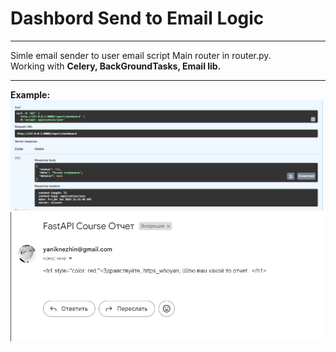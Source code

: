 <h1> Dashbord Send to Email Logic</h1>
<hr> 
<text> Simle email sender to user email script </text>
<text> Main router in router.py. </text> <br>
<text> Working with <b>Celery, BackGroundTasks, Email lib.</b> </text> <br> <hr>
<text> <b> Example: </b> </text> <br>
<img src="email_send.png"> 
<img src="email_arrived.png"> 